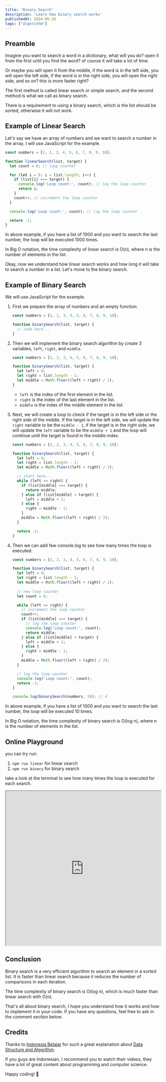 ```yaml
---
title: 'Binary Search'
description: 'Learn how binary search works'
publishedAt: 2024-06-28
tags: ["algorithm"]
---
```


## Preamble

Imagine you want to search a word in a dictionary, what will you do? open it from the first until you find the word? of course it will take a lot of time.

Or maybe you will open it from the middle, if the word is in the left side, you will open the left side, if the word is in the right side, you will open the right side, and so on? this is more faster right?

The first method is called linear search or simple search, and the second method is what we call as binary search.

There is a requirement to using a binary search, which is the list should be sorted, otherwise it will not work.

## Example of Linear Search

Let's say we have an array of numbers and we want to search a number in the array. I will use JavaScript for the example.

```javascript
const numbers = [1, 2, 3, 4, 5, 6, 7, 8, 9, 10];

function linearSearch(list, target) {
  let count = 0; // loop counter

  for (let i = 0; i < list.length; i++) {
    if (list[i] === target) {
      console.log('Loop count:', count); // log the loop counter
      return i;
    }
    count++; // increment the loop counter
  }

  console.log('Loop count:', count); // log the loop counter

  return -1;
}
```

In above example, if you have a list of 1000 and you want to search the last number, the loop will be executed 1000 times. 

In Big O notation, the time complexity of linear search is O(n), where n is the number of elements in the list.

Okay, now we understand how linear search works and how long it will take to search a number in a list. Let's move to the binary search.

## Example of Binary Search

We will use JavaScript for the example.

1. First we prepare the array of numbers and an empty function.

    ```javascript
    const numbers = [1, 2, 3, 4, 5, 6, 7, 8, 9, 10];

    function binarySearch(list, target) {
      // code here...
    }
    ```

2. Then we will implement the binary search algorithm by create 3 variables, `left`, `right`, and `middle`.

    ```javascript
    const numbers = [1, 2, 3, 4, 5, 6, 7, 8, 9, 10];

    function binarySearch(list, target) {
      let left = 0;
      let right = list.length - 1;
      let middle = Math.floor((left + right) / 2);
    }
    ```

    - `left` is the index of the first element in the list.
    - `right` is the index of the last element in the list.
    - `middle` is the index of the middle element in the list.

3. Next, we will create a loop to check if the target is in the left side or the right side of the middle. If the target is in the left side, we will update the `right` variable to be the `middle - 1`, if the target is in the right side, we will update the `left` variable to be the `middle + 1` and the loop will continue until the target is found in the middle index.

    ```javascript
    const numbers = [1, 2, 3, 4, 5, 6, 7, 8, 9, 10];

    function binarySearch(list, target) {
      let left = 0;
      let right = list.length - 1;
      let middle = Math.floor((left + right) / 2);

      // start here...
      while (left <= right) {
        if (list[middle] === target) { 
          return middle;
        } else if (list[middle] < target) {
          left = middle + 1;
        } else {
          right = middle - 1;
        }
        middle = Math.floor((left + right) / 2);
      }

      return -1;
    }
    ```


4. Then we can add few console.log to see how many times the loop is executed.

    ```javascript
    const numbers = [1, 2, 3, 4, 5, 6, 7, 8, 9, 10];

    function binarySearch(list, target) {
      let left = 0;
      let right = list.length - 1;
      let middle = Math.floor((left + right) / 2);
      
      // new loop counter
      let count = 0; 

      while (left <= right) {
        // increment the loop counter
        count++;
        if (list[middle] === target) { 
          // log the loop counter
          console.log('Loop count:', count);
          return middle;
        } else if (list[middle] < target) {
          left = middle + 1;
        } else {
          right = middle - 1;
        }
        middle = Math.floor((left + right) / 2);
      }

      // log the loop counter
      console.log('Loop count:', count);
      return -1;
    }

    console.log(binarySearch(numbers, 5)); // 4
    ```

In above example, if you have a list of 1000 and you want to search the last number, the loop will be executed 10 times. 

In Big O notation, the time complexity of binary search is O(log n), where n is the number of elements in the list.

## Online Playground

you can try run:

1. `npm run linear` for linear search
2. `npm run binary` for binary search

take a look at the terminal to see how many times the loop is executed for each search.

<iframe style="width: 100%;height: 500px;" src="https://stackblitz.com/edit/hawari-dev-search-algo?embed=1&file=package.json&hideNavigation=1&theme=light&view=editor"></iframe>


## Conclusion

Binary search is a very efficient algorithm to search an element in a sorted list. It is faster than linear search because it reduces the number of comparisons in each iteration. 

The time complexity of binary search is O(log n), which is much faster than linear search with O(n).

That's all about binary search, I hope you understand how it works and how to implement it in your code. If you have any questions, feel free to ask in the comment section below.


## Credits

Thanks to [Indonesia Belajar](https://www.youtube.com/@belajaridn) for such a great explanation about [Data Structure and Algorithm](https://youtube.com/playlist?list=PL2O3HdJI4voEOEB5ecXtCTayzXSB8b3KZ&si=O-zaqLJSXKu9XS13).

If you guys are Indonesian, I recommend you to watch their videos, they have a lot of great content about programming and computer science. 

Happy coding! 🚀
